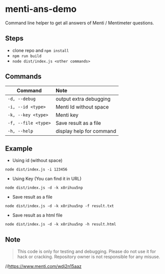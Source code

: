 # menti-ans-demo

Command line helper to get all answers of Menti / Mentimeter questions.

## Steps

- clone repo and `npm install`
- `npm run build`
- `node dist/index.js <other commands>`

## Commands

| Command         | Note  |
| --------------- |:-------------|
| `-d, --debug` | output extra debugging |
| `-i, --id <type>` | Menti Id without space |
| `-k, --key <type>` | Menti key |
| `-f, --file <type>` | Save result as a file
| `-h, --help` | display help for command

## Example

- Using id (without space)

`node dist/index.js -i 123456`

- Using Key (You can find it in URL)

`node dist/index.js -d -k x8rihuu5np`

- Save result as a file

`node dist/index.js -d -k x8rihuu5np -f result.txt`

- Save result as a html file

`node dist/index.js -d -k x8rihuu5np -h result.html`

## Note

> This code is only for testing and debugging. Please do not use it for hack or cracking. Repository owner is not responsible for any misuse.

//https://www.menti.com/wdj2n15aaz
